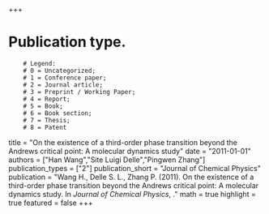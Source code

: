 +++
# Publication type.
        # Legend: 
        # 0 = Uncategorized; 
        # 1 = Conference paper; 
        # 2 = Journal article;
        # 3 = Preprint / Working Paper; 
        # 4 = Report; 
        # 5 = Book; 
        # 6 = Book section;
        # 7 = Thesis; 
        # 8 = Patent
title = "On the existence of a third-order phase transition beyond the Andrews critical point: A molecular dynamics study"
date = "2011-01-01"
authors = ["Han Wang","Site Luigi Delle","Pingwen Zhang"]
publication_types = ["2"]
publication_short = "Journal of Chemical Physics"
publication = "Wang H., Delle S. L., Zhang P. (2011). On the existence of a third-order phase transition beyond the Andrews critical point: A molecular dynamics study. In _Journal of Chemical Physics_, ."
math = true
highlight = true
featured = false
+++